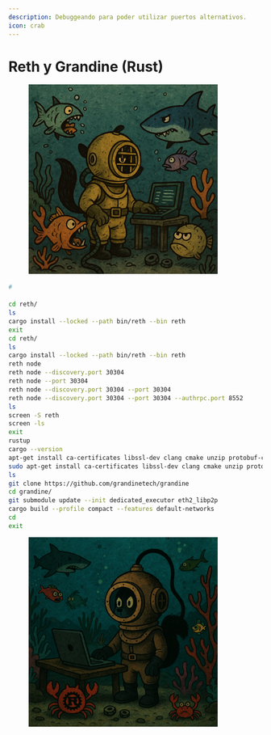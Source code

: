 ```yaml
---
description: Debuggeando para poder utilizar puertos alternativos.
icon: crab
---
```


# Reth y Grandine (Rust)

<figure><img src="../.gitbook/assets/image (1) (1) (1) (1).png" alt="" width="375"><figcaption></figcaption></figure>

```bash
# 

cd reth/
ls
cargo install --locked --path bin/reth --bin reth
exit
cd reth/
ls
cargo install --locked --path bin/reth --bin reth
reth node
reth node --discovery.port 30304
reth node --port 30304
reth node --discovery.port 30304 --port 30304
reth node --discovery.port 30304 --port 30304 --authrpc.port 8552
ls
screen -S reth
screen -ls
exit
rustup
cargo --version
apt-get install ca-certificates libssl-dev clang cmake unzip protobuf-compiler libz-dev
sudo apt-get install ca-certificates libssl-dev clang cmake unzip protobuf-compiler libz-dev
ls
git clone https://github.com/grandinetech/grandine
cd grandine/
git submodule update --init dedicated_executor eth2_libp2p
cargo build --profile compact --features default-networks
cd
exit
```

<figure><img src="../.gitbook/assets/image (1) (1) (1) (1) (1).png" alt="" width="375"><figcaption></figcaption></figure>

